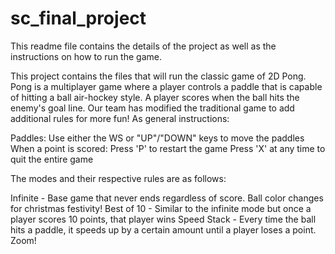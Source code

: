 # sc_final_project
This readme file contains the details of the project as well as the instructions on how to run the game.

This project contains the files that will run the classic game of 2D Pong. Pong is a multiplayer game where a player controls a paddle that is capable of hitting a ball air-hockey style. A player scores when the ball hits the enemy's goal line. Our team has modified the traditional game to add additional rules for more fun! As general instructions:

Paddles: Use either the WS or "UP"/"DOWN" keys to move the paddles
When a point is scored: Press 'P' to restart the game
Press 'X' at any time to quit the entire game

The modes and their respective rules are as follows:

Infinite - Base game that never ends regardless of score. Ball color changes for christmas festivity!
Best of 10 - Similar to the infinite mode but once a player scores 10 points, that player wins
Speed Stack - Every time the ball hits a paddle, it speeds up by a certain amount until a player loses a point. Zoom!
